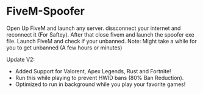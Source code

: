 # FiveM-Spoofer
Open Up FiveM and launch any server.
dissconnect your internet and reconnect it (For Saftey).
After that close fivem and launch the spoofer exe file.
Launch FiveM and check if your unbanned.
Note: Might take a while for you to get unbanned (A few hours or minutes)

Update V2: 
* Added Support for Valorent, Apex Legends, Rust and Fortnite!
* Run this while playing to prevent HWID bans (80% Ban Reduction).
* Optimized to run in background while you play your favorite games!
